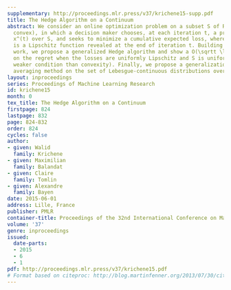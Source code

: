 ```yaml
---
supplementary: http://proceedings.mlr.press/v37/krichene15-supp.pdf
title: The Hedge Algorithm on a Continuum
abstract: We consider an online optimization problem on a subset S of R^n (not necessarily
  convex), in which a decision maker chooses, at each iteration t, a probability distribution
  x^(t) over S, and seeks to minimize a cumulative expected loss, where each loss
  is a Lipschitz function revealed at the end of iteration t. Building on previous
  work, we propose a generalized Hedge algorithm and show a O(\sqrtt \log t) bound
  on the regret when the losses are uniformly Lipschitz and S is uniformly fat (a
  weaker condition than convexity). Finally, we propose a generalization to the dual
  averaging method on the set of Lebesgue-continuous distributions over S.
layout: inproceedings
series: Proceedings of Machine Learning Research
id: krichene15
month: 0
tex_title: The Hedge Algorithm on a Continuum
firstpage: 824
lastpage: 832
page: 824-832
order: 824
cycles: false
author:
- given: Walid
  family: Krichene
- given: Maximilian
  family: Balandat
- given: Claire
  family: Tomlin
- given: Alexandre
  family: Bayen
date: 2015-06-01
address: Lille, France
publisher: PMLR
container-title: Proceedings of the 32nd International Conference on Machine Learning
volume: '37'
genre: inproceedings
issued:
  date-parts:
  - 2015
  - 6
  - 1
pdf: http://proceedings.mlr.press/v37/krichene15.pdf
# Format based on citeproc: http://blog.martinfenner.org/2013/07/30/citeproc-yaml-for-bibliographies/
---
```

